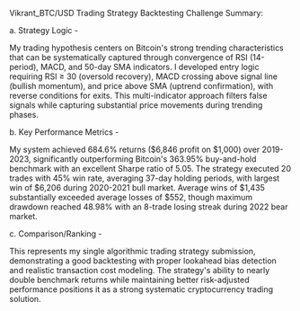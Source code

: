 Vikrant_BTC/USD Trading Strategy Backtesting Challenge Summary:


a. Strategy Logic -

My trading hypothesis centers on Bitcoin's strong trending characteristics that can be
systematically captured through convergence of RSI (14-period), MACD, and 50-day SMA
indicators. I developed entry logic requiring RSI ≥ 30 (oversold recovery), MACD crossing above
signal line (bullish momentum), and price above SMA (uptrend confirmation), with reverse
conditions for exits. This multi-indicator approach filters false signals while capturing substantial
price movements during trending phases.

b. Key Performance Metrics -

My system achieved 684.6% returns ($6,846 profit on $1,000) over 2019-2023, significantly
outperforming Bitcoin's 363.95% buy-and-hold benchmark with an excellent Sharpe ratio of 5.05.
The strategy executed 20 trades with 45% win rate, averaging 37-day holding periods, with
largest win of $6,206 during 2020-2021 bull market. Average wins of $1,435 substantially
exceeded average losses of $552, though maximum drawdown reached 48.98% with an 8-trade
losing streak during 2022 bear market.

c. Comparison/Ranking -

This represents my single algorithmic trading strategy submission, demonstrating a good
backtesting with proper lookahead bias detection and realistic transaction cost modeling. The
strategy's ability to nearly double benchmark returns while maintaining better risk-adjusted
performance positions it as a strong systematic cryptocurrency trading solution.
